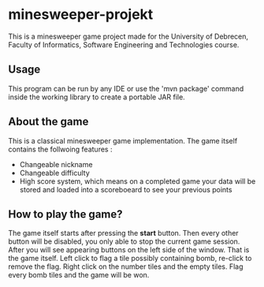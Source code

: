 # minesweeper-projekt
This is a minesweeper game project made for the University of Debrecen, Faculty of Informatics, Software Engineering and Technologies course.

## Usage
This program can be run by any IDE or use the 'mvn package' command inside the working library to create a portable JAR file.

## About the game
This is a classical minesweeper game implementation. The game itself contains the follwoing features :
- Changeable nickname 
- Changeable difficulty
- High score system, which means on a completed game your data will be stored and loaded into a scoreboeard to see your previous points

## How to play the game?
The game itself starts after pressing the **start** button. Then every other button will be disabled, you only able to stop the current game session.
After you will see appearing buttons on the left side of the window. That is the game itself. 
Left click to flag a tile possibly containing bomb, re-click to remove the flag.
Right click on the number tiles and the empty tiles. Flag every bomb tiles and the game will be won.
